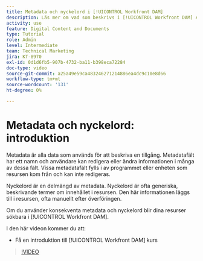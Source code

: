 ```yaml
---
title: Metadata och nyckelord i [!UICONTROL Workfront DAM]
description: Läs mer om vad som beskrivs i [!UICONTROL Workfront DAM] Administratör, del 2, kurs om metadata och nyckelord.
activity: use
feature: Digital Content and Documents
type: Tutorial
role: Admin
level: Intermediate
team: Technical Marketing
jira: KT-8970
exl-id: 0d1d6fb5-907b-4732-ba11-b398eca72284
doc-type: video
source-git-commit: a25a49e59ca483246271214886ea4dc9c10e8d66
workflow-type: tm+mt
source-wordcount: '131'
ht-degree: 0%

---
```


# Metadata och nyckelord: introduktion

Metadata är alla data som används för att beskriva en tillgång. Metadatafält har ett namn och användare kan redigera eller ändra informationen i många av dessa fält. Vissa metadatafält fylls i av programmet eller enheten som resursen kom från och kan inte redigeras.

Nyckelord är en delmängd av metadata. Nyckelord är ofta generiska, beskrivande termer om innehållet i resursen. Den här informationen läggs till i resursen, ofta manuellt efter överföringen.

Om du använder konsekventa metadata och nyckelord blir dina resurser sökbara i [!UICONTROL Workfront DAM].

I den här videon kommer du att:

* Få en introduktion till [!UICONTROL Workfront DAM] kurs

>[!VIDEO](https://video.tv.adobe.com/v/335233/?quality=12&learn=on)

